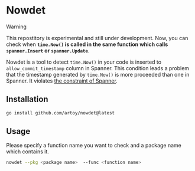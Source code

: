 # Nowdet

> [!WARNING]
> This repostitory is experimental and still under development.
> Now, you can check when **`time.Now()` is called in the same function which calls `spanner.Insert` or `spanner.Update`**.

Nowdet is a tool to detect `time.Now()` in your code is inserted to `allow_commit_timestamp` column in Spanner. This condition leads a problem that the timestamp generated by `time.Now()` is more proceeded than one in Spanner. It violates [the constraint of Spanner](https://cloud.google.com/spanner/docs/commit-timestamp#provide-timestamp).

## Installation

```bash
go install github.com/artoy/nowdet@latest
```

## Usage
Please specify a function name you want to check and a package name which contains it.

```bash
nowdet --pkg <package name>  --func <function name>
```
